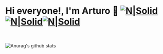 # Hi everyone!, I'm Arturo :man: [![N|Solid](https://img.shields.io/badge/linkedin-%230077B5.svg?&style=for-the-badge&logo=linkedin&logoColor=white)][1][![N|Solid](https://img.shields.io/badge/twitter-%231DA1F2.svg?&style=for-the-badge&logo=twitter&logoColor=white)][2][![N|Solid](https://img.shields.io/badge/github-%23100000.svg?&style=for-the-badge&logo=github&logoColor=white)][3]

[1]: https://www.linkedin.com/in/arturovictoriar/
[2]: https://twitter.com/arturovictoriar
[3]: http://www.github.com/arturovictoriar

<br />

![Anurag's github stats](https://github-readme-stats.vercel.app/api?username=arturovictoriar&show_icons=true&theme=tokyonight)
